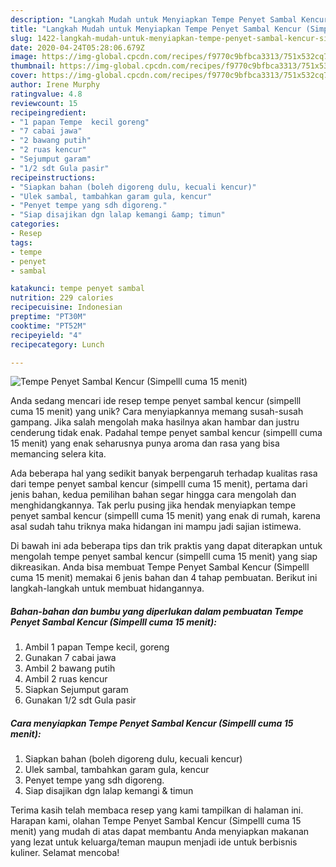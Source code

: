 ```yaml
---
description: "Langkah Mudah untuk Menyiapkan Tempe Penyet Sambal Kencur (Simpelll cuma 15 menit) yang Enak Banget"
title: "Langkah Mudah untuk Menyiapkan Tempe Penyet Sambal Kencur (Simpelll cuma 15 menit) yang Enak Banget"
slug: 1422-langkah-mudah-untuk-menyiapkan-tempe-penyet-sambal-kencur-simpelll-cuma-15-menit-yang-enak-banget
date: 2020-04-24T05:28:06.679Z
image: https://img-global.cpcdn.com/recipes/f9770c9bfbca3313/751x532cq70/tempe-penyet-sambal-kencur-simpelll-cuma-15-menit-foto-resep-utama.jpg
thumbnail: https://img-global.cpcdn.com/recipes/f9770c9bfbca3313/751x532cq70/tempe-penyet-sambal-kencur-simpelll-cuma-15-menit-foto-resep-utama.jpg
cover: https://img-global.cpcdn.com/recipes/f9770c9bfbca3313/751x532cq70/tempe-penyet-sambal-kencur-simpelll-cuma-15-menit-foto-resep-utama.jpg
author: Irene Murphy
ratingvalue: 4.8
reviewcount: 15
recipeingredient:
- "1 papan Tempe  kecil goreng"
- "7 cabai jawa"
- "2 bawang putih"
- "2 ruas kencur"
- "Sejumput garam"
- "1/2 sdt Gula pasir"
recipeinstructions:
- "Siapkan bahan (boleh digoreng dulu, kecuali kencur)"
- "Ulek sambal, tambahkan garam gula, kencur"
- "Penyet tempe yang sdh digoreng."
- "Siap disajikan dgn lalap kemangi &amp; timun"
categories:
- Resep
tags:
- tempe
- penyet
- sambal

katakunci: tempe penyet sambal 
nutrition: 229 calories
recipecuisine: Indonesian
preptime: "PT30M"
cooktime: "PT52M"
recipeyield: "4"
recipecategory: Lunch

---
```



![Tempe Penyet Sambal Kencur (Simpelll cuma 15 menit)](https://img-global.cpcdn.com/recipes/f9770c9bfbca3313/751x532cq70/tempe-penyet-sambal-kencur-simpelll-cuma-15-menit-foto-resep-utama.jpg)

Anda sedang mencari ide resep tempe penyet sambal kencur (simpelll cuma 15 menit) yang unik? Cara menyiapkannya memang susah-susah gampang. Jika salah mengolah maka hasilnya akan hambar dan justru cenderung tidak enak. Padahal tempe penyet sambal kencur (simpelll cuma 15 menit) yang enak seharusnya punya aroma dan rasa yang bisa memancing selera kita.



Ada beberapa hal yang sedikit banyak berpengaruh terhadap kualitas rasa dari tempe penyet sambal kencur (simpelll cuma 15 menit), pertama dari jenis bahan, kedua pemilihan bahan segar hingga cara mengolah dan menghidangkannya. Tak perlu pusing jika hendak menyiapkan tempe penyet sambal kencur (simpelll cuma 15 menit) yang enak di rumah, karena asal sudah tahu triknya maka hidangan ini mampu jadi sajian istimewa.


Di bawah ini ada beberapa tips dan trik praktis yang dapat diterapkan untuk mengolah tempe penyet sambal kencur (simpelll cuma 15 menit) yang siap dikreasikan. Anda bisa membuat Tempe Penyet Sambal Kencur (Simpelll cuma 15 menit) memakai 6 jenis bahan dan 4 tahap pembuatan. Berikut ini langkah-langkah untuk membuat hidangannya.

<!--inarticleads1-->

##### Bahan-bahan dan bumbu yang diperlukan dalam pembuatan Tempe Penyet Sambal Kencur (Simpelll cuma 15 menit):

1. Ambil 1 papan Tempe  kecil, goreng
1. Gunakan 7 cabai jawa
1. Ambil 2 bawang putih
1. Ambil 2 ruas kencur
1. Siapkan Sejumput garam
1. Gunakan 1/2 sdt Gula pasir




<!--inarticleads2-->

##### Cara menyiapkan Tempe Penyet Sambal Kencur (Simpelll cuma 15 menit):

1. Siapkan bahan (boleh digoreng dulu, kecuali kencur)
1. Ulek sambal, tambahkan garam gula, kencur
1. Penyet tempe yang sdh digoreng.
1. Siap disajikan dgn lalap kemangi &amp; timun




Terima kasih telah membaca resep yang kami tampilkan di halaman ini. Harapan kami, olahan Tempe Penyet Sambal Kencur (Simpelll cuma 15 menit) yang mudah di atas dapat membantu Anda menyiapkan makanan yang lezat untuk keluarga/teman maupun menjadi ide untuk berbisnis kuliner. Selamat mencoba!
